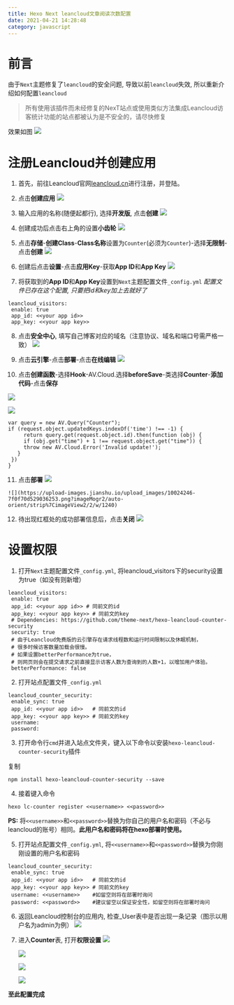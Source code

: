 ```yaml
---
title: Hexo Next leancloud文章阅读次数配置
date: 2021-04-21 14:28:48
category: javascript
---
```

# 前言

由于`Next`主题修复了`leancloud`的安全问题, 导致以前`leancloud`失效, 所以重新介绍如何配置`leancloud`

> 所有使用该插件而未经修复的NexT站点或使用类似方法集成Leancloud访客统计功能的站点都被认为是不安全的，请尽快修复

效果如图
![](https://upload-images.jianshu.io/upload_images/10024246-4c34cbaf05fa0929.png?imageMogr2/auto-orient/strip%7CimageView2/2/w/1240)

# 注册Leancloud并创建应用

1.  首先，前往Leancloud官网[leancloud.cn](https://leancloud.cn/dashboard/login.html#/signup)进行注册，并登陆。

2.  点击**创建应用**
    ![](https://upload-images.jianshu.io/upload_images/10024246-89aca6e79e05f569.png?imageMogr2/auto-orient/strip%7CimageView2/2/w/1240)

3.  输入应用的名称(随便起都行), 选择**开发版**, 点击**创建**
    ![](https://upload-images.jianshu.io/upload_images/10024246-097016813d541b77.png?imageMogr2/auto-orient/strip%7CimageView2/2/w/1240)

4.  创建成功后点击右上角的设置**小齿轮**
    ![](https://upload-images.jianshu.io/upload_images/10024246-3db198f1151cdcbf.png?imageMogr2/auto-orient/strip%7CimageView2/2/w/1240)

5.  点击**存储**-**创建Class**-**Class名称**设置为`Counter`(必须为`Counter`)-选择**无限制**-点击**创建**
    ![](https://upload-images.jianshu.io/upload_images/10024246-432bb8b837df5c25.png?imageMogr2/auto-orient/strip%7CimageView2/2/w/1240)

6.  创建后点击**设置**-点击**应用Key**-获取**App ID**和**App Key**
    ![](https://upload-images.jianshu.io/upload_images/10024246-9535fa3e0ed7959c.png?imageMogr2/auto-orient/strip%7CimageView2/2/w/1240)

7.  将获取到的**App ID**和**App Key**设置到`Next`主题配置文件`_config.yml`
    *配置文件已存在这个配置, 只要把id和key加上去就好了*
```
leancloud_visitors:
 enable: true
 app_id: <<your app id>>
 app_key: <<your app key>>
```

8.  点击**安全中心**, 填写自己博客对应的域名（注意协议、域名和端口号需严格一致）
    ![](https://upload-images.jianshu.io/upload_images/10024246-0a2fe8df57f0f3c6.png?imageMogr2/auto-orient/strip%7CimageView2/2/w/1240)

9.  点击**云引擎**-点击**部署**-点击**在线编辑**
    ![](https://upload-images.jianshu.io/upload_images/10024246-e403d7af8cb3c367.png?imageMogr2/auto-orient/strip%7CimageView2/2/w/1240)

10.  点击**创建函数**-选择**Hook**-AV.Cloud.选择**beforeSave**-类选择**Counter**-**添加代码**-点击**保存**

![](https://upload-images.jianshu.io/upload_images/10024246-fd6294350d1575b8.png?imageMogr2/auto-orient/strip%7CimageView2/2/w/1240)

![](https://upload-images.jianshu.io/upload_images/10024246-e68e0a9d45123d5a.png?imageMogr2/auto-orient/strip%7CimageView2/2/w/1240)
```
var query = new AV.Query("Counter");
if (request.object.updatedKeys.indexOf('time') !== -1) {
     return query.get(request.object.id).then(function (obj) {
     if (obj.get("time") + 1 !== request.object.get("time")) {
     throw new AV.Cloud.Error('Invalid update!');
   }
 })
}
```
11.  点击**部署**
    ![](https://upload-images.jianshu.io/upload_images/10024246-6f2cb6e065606ee4.png?imageMogr2/auto-orient/strip%7CimageView2/2/w/1240)

    ![](https://upload-images.jianshu.io/upload_images/10024246-7f0f70d529036253.png?imageMogr2/auto-orient/strip%7CimageView2/2/w/1240)

12.  待出现红框处的成功部署信息后，点击**关闭**
    ![](https://upload-images.jianshu.io/upload_images/10024246-74bb624ee196b414.png?imageMogr2/auto-orient/strip%7CimageView2/2/w/1240)

# 设置权限

1.  打开`Next`主题配置文件`_config.yml`, 将leancloud_visitors下的security设置为true（如没有则新增）

```
leancloud_visitors:
 enable: true
 app_id: <<your app id>> # 同前文的id
 app_key: <<your app key>> # 同前文的key
 # Dependencies: https://github.com/theme-next/hexo-leancloud-counter-security
 security: true
 # 由于Leancloud免费版的云引擎存在请求线程数和运行时间限制以及休眠机制，
 # 很多时候访客数量加载会很慢。
 # 如果设置betterPerformance为true，
 # 则网页则会在提交请求之前直接显示访客人数为查询到的人数+1，以增加用户体验。
 betterPerformance: false
```

2.  打开站点配置文件`_config.yml`
```
leancloud_counter_security:
 enable_sync: true
 app_id: <<your app id>>   # 同前文的id
 app_key: <<your app key>> # 同前文的key
 username: 
 password:
```

3.  打开命令行`cmd`并进入站点文件夹，键入以下命令以安装`hexo-leancloud-counter-security`插件

复制 

```
npm install hexo-leancloud-counter-security --save
```

4.  接着键入命令
```
hexo lc-counter register <<username>> <<password>>
```

**PS:** 将`<<username>>`和`<<password>>`替换为你自己的用户名和密码（不必与leancloud的账号）相同。**此用户名和密码将在hexo部署时使用。**

5.  打开站点配置文件`_config.yml`, 将`<<username>>`和`<<password>>`替换为你刚刚设置的用户名和密码

```
leancloud_counter_security:
 enable_sync: true
 app_id: <<your app id>>   # 同前文的id
 app_key: <<your app key>> # 同前文的key
 username: <<username>>    #如留空则将在部署时询问
 password: <<password>>    #建议留空以保证安全性，如留空则将在部署时询问
```

6.  返回Leancloud控制台的应用内, 检查_User表中是否出现一条记录（图示以用户名为admin为例）
    ![](https://upload-images.jianshu.io/upload_images/10024246-999c5edc89f7b563.png?imageMogr2/auto-orient/strip%7CimageView2/2/w/1240)

7.  进入**Counter**表, 打开**权限设置**
    ![](https://upload-images.jianshu.io/upload_images/10024246-787b5c61ae91e7f2.png?imageMogr2/auto-orient/strip%7CimageView2/2/w/1240)

    ![](https://upload-images.jianshu.io/upload_images/10024246-37f02ef456350fe9.png?imageMogr2/auto-orient/strip%7CimageView2/2/w/1240)

    ![](https://upload-images.jianshu.io/upload_images/10024246-65c41acaf06d5c02.png?imageMogr2/auto-orient/strip%7CimageView2/2/w/1240)

    ![](https://upload-images.jianshu.io/upload_images/10024246-7f8593a5f8c45141.png?imageMogr2/auto-orient/strip%7CimageView2/2/w/1240)

**至此配置完成**

